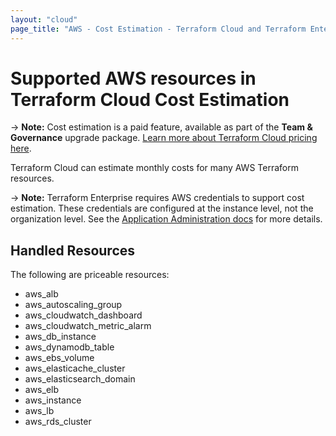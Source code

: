 ```yaml
---
layout: "cloud"
page_title: "AWS - Cost Estimation - Terraform Cloud and Terraform Enterprise"
---
```


# Supported AWS resources in Terraform Cloud Cost Estimation

-> **Note:** Cost estimation is a paid feature, available as part of the **Team & Governance** upgrade package. [Learn more about Terraform Cloud pricing here](https://www.hashicorp.com/products/terraform/pricing/).

Terraform Cloud can estimate monthly costs for many AWS Terraform resources.

-> **Note:** Terraform Enterprise requires AWS credentials to support cost estimation. These credentials are configured at the instance level, not the organization level. See the [Application Administration docs](/docs/enterprise/admin/integration.html) for more details.

## Handled Resources

The following are priceable resources:

* aws_alb
* aws_autoscaling_group
* aws_cloudwatch_dashboard
* aws_cloudwatch_metric_alarm
* aws_db_instance
* aws_dynamodb_table
* aws_ebs_volume
* aws_elasticache_cluster
* aws_elasticsearch_domain
* aws_elb
* aws_instance
* aws_lb
* aws_rds_cluster
